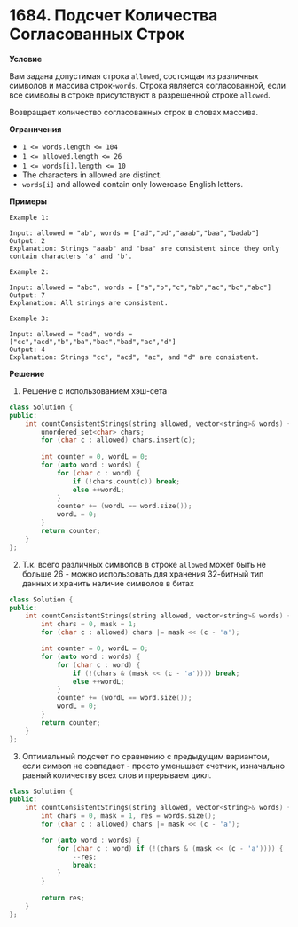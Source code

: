 # 1684. Подсчет Количества Согласованных Строк

**Условие**

Вам задана допустимая строка `allowed`, состоящая из различных символов и массива строк-`words`. Строка является согласованной, если все символы в строке присутствуют в разрешенной строке `allowed`.

Возвращает количество согласованных строк в словах массива.

**Ограничения**

- `1 <= words.length <= 104`
- `1 <= allowed.length <= 26`
- `1 <= words[i].length <= 10`
- The characters in allowed are distinct.
- `words[i]` and allowed contain only lowercase English letters.


**Примеры**
```
Example 1:

Input: allowed = "ab", words = ["ad","bd","aaab","baa","badab"]
Output: 2
Explanation: Strings "aaab" and "baa" are consistent since they only contain characters 'a' and 'b'.

Example 2:

Input: allowed = "abc", words = ["a","b","c","ab","ac","bc","abc"]
Output: 7
Explanation: All strings are consistent.

Example 3:

Input: allowed = "cad", words = ["cc","acd","b","ba","bac","bad","ac","d"]
Output: 4
Explanation: Strings "cc", "acd", "ac", and "d" are consistent.
```

**Решение**

1. Решение с использованием хэш-сета
```C++
class Solution {
public:
    int countConsistentStrings(string allowed, vector<string>& words) {
        unordered_set<char> chars;
        for (char c : allowed) chars.insert(c);
        
        int counter = 0, wordL = 0;
        for (auto word : words) {
            for (char c : word) {
                if (!chars.count(c)) break;
                else ++wordL;
            }
            counter += (wordL == word.size());
            wordL = 0;
        }
        return counter;
    }
};
```

2. Т.к. всего различных символов в строке `allowed` может быть не больше 26 - можно использовать для хранения 32-битный тип данных и хранить наличие символов в битах
```C++
class Solution {
public:
    int countConsistentStrings(string allowed, vector<string>& words) {
        int chars = 0, mask = 1;
        for (char c : allowed) chars |= mask << (c - 'a');

        int counter = 0, wordL = 0;
        for (auto word : words) {
            for (char c : word) {
                if (!(chars & (mask << (c - 'a')))) break;
                else ++wordL;
            }
            counter += (wordL == word.size());
            wordL = 0;
        }
        return counter;
    }
};
```

3. Оптимальный подсчет по сравнению с предыдущим вариантом, если символ не совпадает - просто уменьшает счетчик, изначально равный количеству всех слов и прерываем цикл.
```C++
class Solution {
public:
    int countConsistentStrings(string allowed, vector<string>& words) {
        int chars = 0, mask = 1, res = words.size();
        for (char c : allowed) chars |= mask << (c - 'a');

        for (auto word : words) {
            for (char c : word) if (!(chars & (mask << (c - 'a')))) {   
                --res;
                break;
            }
        }
        
        return res;
    }
};
```



